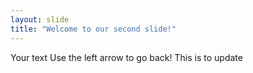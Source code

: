 ```yaml
---
layout: slide
title: "Welcome to our second slide!"
---
```

Your text
Use the left arrow to go back!
This is to update   
